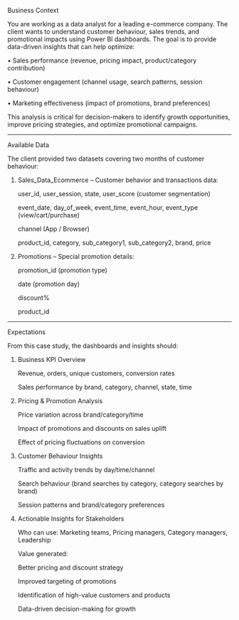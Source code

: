 Business Context

You are working as a data analyst for a leading e-commerce company. The client wants to understand customer behaviour, sales trends, and promotional impacts using Power BI dashboards. The goal is to provide data-driven insights that can help optimize:

•	Sales performance (revenue, pricing impact, product/category contribution)

•	Customer engagement (channel usage, search patterns, session behaviour)

•	Marketing effectiveness (impact of promotions, brand preferences)

This analysis is critical for decision-makers to identify growth opportunities, improve pricing strategies, and optimize promotional campaigns.
________________________________________

Available Data

The client provided two datasets covering two months of customer behaviour:

1.	Sales_Data_Ecommerce – Customer behavior and transactions data:
   
	user_id, user_session, state, user_score (customer segmentation)

 	event_date, day_of_week, event_time, event_hour, event_type (view/cart/purchase)

 	channel (App / Browser)

 	product_id, category, sub_category1, sub_category2, brand, price

3.	Promotions – Special promotion details:
   
	promotion_id (promotion type)

	date (promotion day)

	discount%

	product_id

________________________________________

Expectations

From this case study, the dashboards and insights should:

1.	Business KPI Overview
   
	Revenue, orders, unique customers, conversion rates

	Sales performance by brand, category, channel, state, time

2.	Pricing & Promotion Analysis
   
	Price variation across brand/category/time

	Impact of promotions and discounts on sales uplift

	Effect of pricing fluctuations on conversion
 
3.	Customer Behaviour Insights
   
	Traffic and activity trends by day/time/channel

	Search behaviour (brand searches by category, category searches by brand)

	Session patterns and brand/category preferences

4.	Actionable Insights for Stakeholders
   
	Who can use: Marketing teams, Pricing managers, Category managers, Leadership

	Value generated:

	Better pricing and discount strategy

	Improved targeting of promotions

	Identification of high-value customers and products

	Data-driven decision-making for growth
